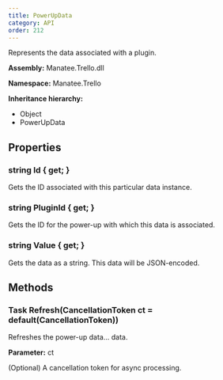 ```yaml
---
title: PowerUpData
category: API
order: 212
---
```


Represents the data associated with a plugin.

**Assembly:** Manatee.Trello.dll

**Namespace:** Manatee.Trello

**Inheritance hierarchy:**

- Object
- PowerUpData

## Properties

### string Id { get; }

Gets the ID associated with this particular data instance.

### string PluginId { get; }

Gets the ID for the power-up with which this data is associated.

### string Value { get; }

Gets the data as a string. This data will be JSON-encoded.

## Methods

### Task Refresh(CancellationToken ct = default(CancellationToken))

Refreshes the power-up data... data.

**Parameter:** ct

(Optional) A cancellation token for async processing.

